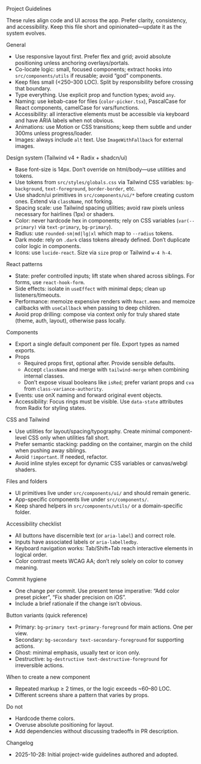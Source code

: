 Project Guidelines

These rules align code and UI across the app. Prefer clarity, consistency, and accessibility. Keep this file short and opinionated—update it as the system evolves.

General
- Use responsive layout first. Prefer flex and grid; avoid absolute positioning unless anchoring overlays/portals.
- Co-locate logic: small, focused components; extract hooks into `src/components/utils` if reusable; avoid “god” components.
- Keep files small (<250–300 LOC). Split by responsibility before crossing that boundary.
- Type everything. Use explicit prop and function types; avoid `any`.
- Naming: use kebab-case for files (`color-picker.tsx`), PascalCase for React components, camelCase for vars/functions.
- Accessibility: all interactive elements must be accessible via keyboard and have ARIA labels when not obvious.
- Animations: use Motion or CSS transitions; keep them subtle and under 300ms unless progress/loader.
- Images: always include `alt` text. Use `ImageWithFallback` for external images.

Design system (Tailwind v4 + Radix + shadcn/ui)
- Base font-size is 14px. Don’t override on html/body—use utilities and tokens.
- Use tokens from `src/styles/globals.css` via Tailwind CSS variables: `bg-background`, `text-foreground`, `border-border`, etc.
- Use shadcn/ui primitives in `src/components/ui/*` before creating custom ones. Extend via `className`, not forking.
- Spacing scale: use Tailwind spacing utilities; avoid raw pixels unless necessary for hairlines (1px) or shaders.
- Color: never hardcode hex in components; rely on CSS variables (`var(--primary)` via `text-primary`, `bg-primary`).
- Radius: use `rounded-sm|md|lg|xl` which map to `--radius` tokens.
- Dark mode: rely on `.dark` class tokens already defined. Don’t duplicate color logic in components.
- Icons: use `lucide-react`. Size via `size` prop or Tailwind `w-4 h-4`.

React patterns
- State: prefer controlled inputs; lift state when shared across siblings. For forms, use `react-hook-form`.
- Side effects: isolate in `useEffect` with minimal deps; clean up listeners/timeouts.
- Performance: memoize expensive renders with `React.memo` and memoize callbacks with `useCallback` when passing to deep children.
- Avoid prop drilling: compose via context only for truly shared state (theme, auth, layout), otherwise pass locally.

Components
- Export a single default component per file. Export types as named exports.
- Props
  - Required props first, optional after. Provide sensible defaults.
  - Accept `className` and merge with `tailwind-merge` when combining internal classes.
  - Don’t expose visual booleans like `isRed`; prefer variant props and `cva` from `class-variance-authority`.
- Events: use onX naming and forward original event objects.
- Accessibility: Focus rings must be visible. Use `data-state` attributes from Radix for styling states.

CSS and Tailwind
- Use utilities for layout/spacing/typography. Create minimal component-level CSS only when utilities fall short.
- Prefer semantic stacking: padding on the container, margin on the child when pushing away siblings.
- Avoid `!important`. If needed, refactor.
- Avoid inline styles except for dynamic CSS variables or canvas/webgl shaders.

Files and folders
- UI primitives live under `src/components/ui/` and should remain generic.
- App-specific components live under `src/components/`.
- Keep shared helpers in `src/components/utils/` or a domain-specific folder.

Accessibility checklist
- All buttons have discernible text (or `aria-label`) and correct role.
- Inputs have associated labels or `aria-labelledby`.
- Keyboard navigation works: Tab/Shift+Tab reach interactive elements in logical order.
- Color contrast meets WCAG AA; don’t rely solely on color to convey meaning.

Commit hygiene
- One change per commit. Use present tense imperative: “Add color preset picker”, “Fix shader precision on iOS”.
- Include a brief rationale if the change isn’t obvious.

Button variants (quick reference)
- Primary: `bg-primary text-primary-foreground` for main actions. One per view.
- Secondary: `bg-secondary text-secondary-foreground` for supporting actions.
- Ghost: minimal emphasis, usually text or icon only.
- Destructive: `bg-destructive text-destructive-foreground` for irreversible actions.

When to create a new component
- Repeated markup ≥ 2 times, or the logic exceeds ~60–80 LOC.
- Different screens share a pattern that varies by props.

Do not
- Hardcode theme colors.
- Overuse absolute positioning for layout.
- Add dependencies without discussing tradeoffs in PR description.

Changelog
- 2025-10-28: Initial project-wide guidelines authored and adopted.
